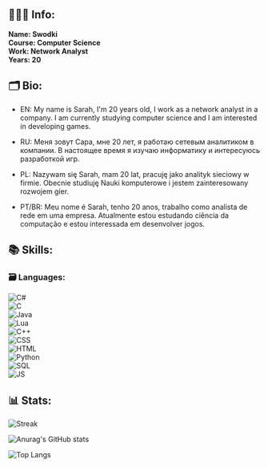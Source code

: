 ## 👩‍👧‍👦 Info:

**Name: Swodki** \
**Course: Computer Science** \
**Work: Network Analyst** \
**Years: 20**

## 🗂️ Bio:

- EN: My name is Sarah, I'm 20 years old, I work as a network analyst in a company. I am currently studying computer science and I am interested in developing games.

- RU: Меня зовут Сара, мне 20 лет, я работаю сетевым аналитиком в компании. В настоящее время я изучаю информатику и интересуюсь разработкой игр.

- PL: Nazywam się Sarah, mam 20 lat, pracuję jako analityk sieciowy w firmie. Obecnie studiuję Nauki komputerowe i jestem zainteresowany rozwojem gier.

- PT/BR: Meu nome é Sarah, tenho 20 anos, trabalho como analista de rede em uma empresa. Atualmente estou estudando ciência da computação e estou interessada em desenvolver jogos.

## 📚 Skills:

### 🗃️ Languages:
![C#](https://img.shields.io/badge/C%23-239120?style=plastic&logo=c-sharp&logoColor=white) \
![C](https://img.shields.io/badge/C-00599C?style=plastic&logo=c&logoColor=white) \
![Java](https://img.shields.io/badge/Java-ED8B00?style=plastic&logo=java&logoColor=white) \
![Lua](https://img.shields.io/badge/Lua-2C2D72?style=plastic&logo=lua&logoColor=white) \
![C++](https://img.shields.io/badge/C%2B%2B-00599C?style=plastic&logo=c%2B%2B&logoColor=white) \
![CSS](https://img.shields.io/badge/CSS3-1572B6?style=plastic&logo=css3&logoColor=white) \
![HTML](https://img.shields.io/badge/HTML5-E34F26?style=plastic&logo=html5&logoColor=white) \
![Python](https://img.shields.io/badge/Python-010101?style=plastic&logo=python&logoColor=yellow) \
![SQL](https://img.shields.io/badge/MySQL-00000F?style=plastic&logo=mysql&logoColor=white) \
![JS](https://img.shields.io/badge/JavaScript-323330?style=plastic&logo=javascript&logoColor=F7DF1E)

## 📊 Stats:
 
![Streak](https://github-readme-streak-stats.herokuapp.com/?user=Swodki&theme=ambient_gradient&hide_border=true)

![Anurag's GitHub stats](https://github-readme-stats.vercel.app/api?username=swodki&show_icons=true&theme=ambient_gradient&hide_border=true)

![Top Langs](https://github-readme-stats.vercel.app/api/top-langs/?username=swodki&layout=donut&theme=ambient_gradient&hide_border=true)
